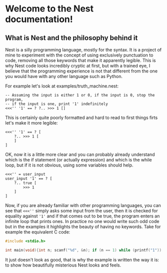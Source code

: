 # Welcome to the Nest documentation!

## What is Nest and the philosophy behind it
Nest is a silly programming language, mostly for the syntax. It is a project of mine to experiment with the concept of using exclusively punctuation to code, removing all those keywords that make it apparently legible. This is why Nest code looks incredibly cryptic at first, but with a trained eye, I believe that the programming experience is not that different from the one you would have with any other language such as Python.

For example let's look at examples/truth_machine.nest:

```nest
-- Assuming the input is either 1 or 0, if the input is 0, stop the program,
-- if the input is one, print '1' indefinitely
<<<'' '1' == ? ?.. >>> 1 []
```

This is certainly quite poorly formatted and hard to read to first things firts let's make it more legible:

```nest
<<<'' '1' == ? [
    ?.. >>> 1 [
    ]
]
```

OK, now it is a little more clear and you can probably already understand which is the if statement (or actually expression) and which is the while loop, but if it is not obvious, using some variables should help.

```nest
<<<'' = user_input
user_input '1' == ? [
    ?.. true [
        >>> 1
    ]
]
```

Now, if you are already familiar with other programming languages, you can see that `<<<''` simply asks some input from the user, then it is checked for equality against `'1'` and if that comes out to be true, the program enters an infinite loop that prints ones. 
In practice no one would write such odd code but in the examples it highlights the beauty of having no keywords. Take for example the equivalent C code:

```c
#include <stdio.h>

int main(void){int n; scanf("%d", &n); if (n == 1) while (printf("1"));
```

It just doesn't look as good, that is why the example is written the way it is: to show how beautifully misterious Nest looks and feels.